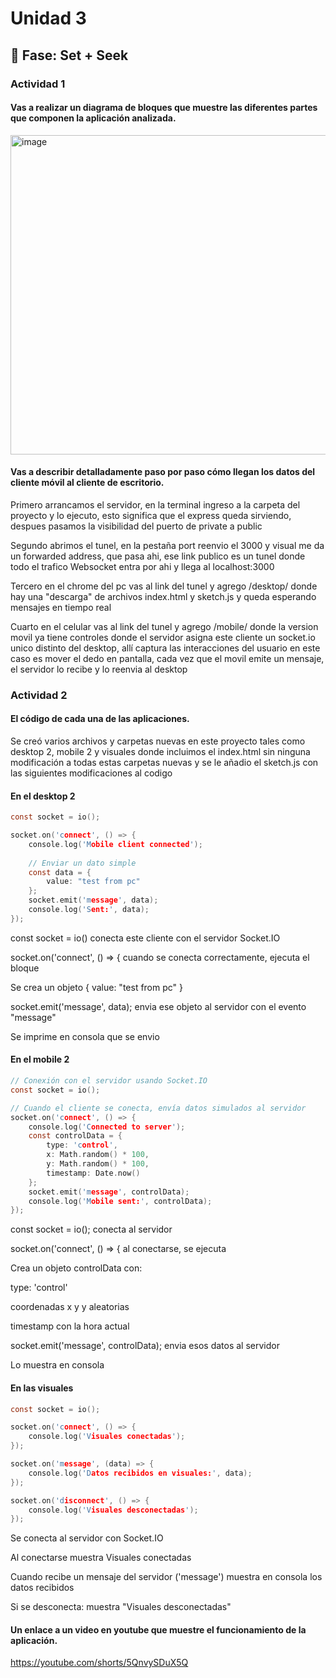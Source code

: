 # Unidad 3

## 🔎 Fase: Set + Seek

### Actividad 1

#### Vas a realizar un diagrama de bloques que muestre las diferentes partes que componen la aplicación analizada.


<img width="920" height="511" alt="image" src="https://github.com/user-attachments/assets/78e718fb-3bf7-4359-b93f-737ba3131e5f" />


#### Vas a describir detalladamente paso por paso cómo llegan los datos del cliente móvil al cliente de escritorio.

Primero arrancamos el servidor, en la terminal ingreso a la carpeta del proyecto y lo ejecuto, esto significa que el express queda sirviendo, despues pasamos la visibilidad del puerto de private a public 

Segundo abrimos el tunel, en la pestaña port reenvio el 3000 y visual me da un forwarded address, que pasa ahi, ese link publico es un tunel donde todo el trafico Websocket entra por ahi y llega al localhost:3000

Tercero en el chrome del pc vas al link del tunel y agrego /desktop/ donde hay una "descarga" de archivos index.html y sketch.js y queda esperando mensajes en tiempo real 

Cuarto en el celular vas al link del tunel y agrego /mobile/ donde la version movil ya tiene controles donde el servidor asigna este cliente un socket.io unico distinto del desktop, allí captura las interacciones del usuario en este caso es mover el dedo en pantalla, cada vez que el movil emite un mensaje, el servidor lo recibe y lo reenvia al desktop 

### Actividad 2

#### El código de cada una de las aplicaciones.

Se creó varios archivos y carpetas nuevas en este proyecto tales como desktop 2, mobile 2 y visuales donde incluimos el index.html sin ninguna modificación a todas estas carpetas nuevas y se le añadio el sketch.js con las siguientes modificaciones al codigo

#### En el desktop 2 

```c
const socket = io();

socket.on('connect', () => {
    console.log('Mobile client connected');
    
    // Enviar un dato simple
    const data = {
        value: "test from pc"
    };
    socket.emit('message', data);
    console.log('Sent:', data);
});
```
const socket = io() conecta este cliente con el servidor Socket.IO

socket.on('connect', () => { cuando se conecta correctamente, ejecuta el bloque

Se crea un objeto { value: "test from pc" }

socket.emit('message', data); envia ese objeto al servidor con el evento "message"

Se imprime en consola que se envio

#### En el mobile 2

```c
// Conexión con el servidor usando Socket.IO
const socket = io();

// Cuando el cliente se conecta, envía datos simulados al servidor
socket.on('connect', () => {
    console.log('Connected to server');
    const controlData = {
        type: 'control',
        x: Math.random() * 100,
        y: Math.random() * 100,
        timestamp: Date.now()
    };
    socket.emit('message', controlData);
    console.log('Mobile sent:', controlData);
});
```

const socket = io(); conecta al servidor

socket.on('connect', () => { al conectarse, se ejecuta

Crea un objeto controlData con:

type: 'control'

coordenadas x y y aleatorias

timestamp con la hora actual

socket.emit('message', controlData); envia esos datos al servidor

Lo muestra en consola

#### En las visuales 

```c
const socket = io();

socket.on('connect', () => {
    console.log('Visuales conectadas');
});

socket.on('message', (data) => {
    console.log('Datos recibidos en visuales:', data);
});

socket.on('disconnect', () => {
    console.log('Visuales desconectadas');
});
```
Se conecta al servidor con Socket.IO

Al conectarse muestra Visuales conectadas

Cuando recibe un mensaje del servidor ('message') muestra en consola los datos recibidos

Si se desconecta: muestra "Visuales desconectadas"

#### Un enlace a un video en youtube que muestre el funcionamiento de la aplicación.

https://youtube.com/shorts/5QnvySDuX5Q


